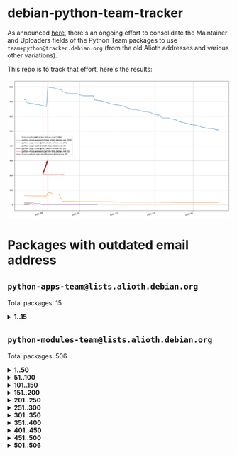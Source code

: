 # debian-python-team-tracker



As announced [here](https://lists.debian.org/debian-python/2021/08/msg00006.html), there's an ongoing effort to consolidate the Maintainer and Uploaders fields of the Python Team packages to use `team+python@tracker.debian.org` (from the old Alioth addresses and various other variations).



This repo is to track that effort, here's the results:



![Python team emails](images/python_team_emails.svg)


# Packages with outdated email address

## `python-apps-team@lists.alioth.debian.org`
Total packages: 15
<details>
<summary><b>1..15</b></summary>


| # | Package | Version |
| --- | --- | --- |
| 1 | [ctop](https://tracker.debian.org/ctop) | 1.0.0-2.1 |
| 2 | [db2twitter](https://tracker.debian.org/db2twitter) | 0.6-1.1 |
| 3 | [dodgy](https://tracker.debian.org/dodgy) | 0.1.9-3 |
| 4 | [etm](https://tracker.debian.org/etm) | 3.2.30-1.1 |
| 5 | [firmware-microbit-micropython](https://tracker.debian.org/firmware-microbit-micropython) | 1.0.1-2 |
| 6 | [freealchemist](https://tracker.debian.org/freealchemist) | 0.5-1.1 |
| 7 | [kanboard-cli](https://tracker.debian.org/kanboard-cli) | 0.0.2-1.1 |
| 8 | [lightyears](https://tracker.debian.org/lightyears) | 1.4-2 |
| 9 | [pipenv](https://tracker.debian.org/pipenv) | 11.9.0-1.1 |
| 10 | [prospector](https://tracker.debian.org/prospector) | 1.1.7-2 |
| 11 | [pybik](https://tracker.debian.org/pybik) | 3.0-3.1 |
| 12 | [retweet](https://tracker.debian.org/retweet) | 0.10-1.1 |
| 13 | [sen](https://tracker.debian.org/sen) | 0.6.1-0.1 |
| 14 | [sinntp](https://tracker.debian.org/sinntp) | 1.6-1.2 |
| 15 | [smem](https://tracker.debian.org/smem) | 1.5-1.1 |
</details>

## `python-modules-team@lists.alioth.debian.org`
Total packages: 506
<details>
<summary><b>1..50</b></summary>


| # | Package | Version |
| --- | --- | --- |
| 1 | [anorack](https://tracker.debian.org/anorack) | 0.2.7-1 |
| 2 | [anosql](https://tracker.debian.org/anosql) | 1.0.1-1 |
| 3 | [asn1crypto](https://tracker.debian.org/asn1crypto) | 1.4.0-1 |
| 4 | [astral](https://tracker.debian.org/astral) | 1.6.1-2 |
| 5 | [authres](https://tracker.debian.org/authres) | 1.2.0-2 |
| 6 | [automat](https://tracker.debian.org/automat) | 20.2.0-1 |
| 7 | [azure-cosmos-table-python](https://tracker.debian.org/azure-cosmos-table-python) | 1.0.5+git20191025-5 |
| 8 | [bdist-nsi](https://tracker.debian.org/bdist-nsi) | 0.1.5-2 |
| 9 | [bernhard](https://tracker.debian.org/bernhard) | 0.2.6-2 |
| 10 | [betamax](https://tracker.debian.org/betamax) | 0.8.1-2 |
| 11 | [bibtexparser](https://tracker.debian.org/bibtexparser) | 1.1.0+ds-3 |
| 12 | [binaryornot](https://tracker.debian.org/binaryornot) | 0.4.4+dfsg-4 |
| 13 | [bitstruct](https://tracker.debian.org/bitstruct) | 8.9.0-1 |
| 14 | [case](https://tracker.debian.org/case) | 1.5.3+dfsg-3 |
| 15 | [cerealizer](https://tracker.debian.org/cerealizer) | 0.8.1-3 |
| 16 | [chardet](https://tracker.debian.org/chardet) | 4.0.0-1 |
| 17 | [chargebee-python](https://tracker.debian.org/chargebee-python) | 1.6.6-1 |
| 18 | [codicefiscale](https://tracker.debian.org/codicefiscale) | 0.9+ds0-2 |
| 19 | [colorclass](https://tracker.debian.org/colorclass) | 2.2.0-2.2 |
| 20 | [colorspacious](https://tracker.debian.org/colorspacious) | 1.1.2-2 |
| 21 | [commonmark](https://tracker.debian.org/commonmark) | 0.9.1-3 |
| 22 | [constantly](https://tracker.debian.org/constantly) | 15.1.0-2 |
| 23 | [contextlib2](https://tracker.debian.org/contextlib2) | 0.6.0.post1-1 |
| 24 | [cookiecutter](https://tracker.debian.org/cookiecutter) | 1.7.3-1 |
| 25 | [coreapi](https://tracker.debian.org/coreapi) | 2.3.3-4 |
| 26 | [coreschema](https://tracker.debian.org/coreschema) | 0.0.4-3 |
| 27 | [cov-core](https://tracker.debian.org/cov-core) | 1.15.0-3 |
| 28 | [cppy](https://tracker.debian.org/cppy) | 1.1.0-2 |
| 29 | [cram](https://tracker.debian.org/cram) | 0.7-4 |
| 30 | [cssutils](https://tracker.debian.org/cssutils) | 1.0.2-3 |
| 31 | [d2to1](https://tracker.debian.org/d2to1) | 0.2.12-2 |
| 32 | [deap](https://tracker.debian.org/deap) | 1.3.1-2 |
| 33 | [debiancontributors](https://tracker.debian.org/debiancontributors) | 0.7.8-2 |
| 34 | [devpi-common](https://tracker.debian.org/devpi-common) | 3.2.2-1.1 |
| 35 | [django-ajax-selects](https://tracker.debian.org/django-ajax-selects) | 1.7.0-3 |
| 36 | [django-bitfield](https://tracker.debian.org/django-bitfield) | 1.9.6-2 |
| 37 | [django-dirtyfields](https://tracker.debian.org/django-dirtyfields) | 1.3.1-2 |
| 38 | [django-environ](https://tracker.debian.org/django-environ) | 0.4.4-2 |
| 39 | [django-filter](https://tracker.debian.org/django-filter) | 2.4.0-1 |
| 40 | [django-hvad](https://tracker.debian.org/django-hvad) | 1.8.0-1.1 |
| 41 | [django-js-reverse](https://tracker.debian.org/django-js-reverse) | 0.7.3-1.1 |
| 42 | [django-macaddress](https://tracker.debian.org/django-macaddress) | 1.5.0-2 |
| 43 | [django-memoize](https://tracker.debian.org/django-memoize) | 2.2.0+dfsg-1 |
| 44 | [django-nose](https://tracker.debian.org/django-nose) | 1.4.6-2.1 |
| 45 | [django-notification](https://tracker.debian.org/django-notification) | 1.2.0-3 |
| 46 | [django-pagination](https://tracker.debian.org/django-pagination) | 1.0.7-4 |
| 47 | [django-paintstore](https://tracker.debian.org/django-paintstore) | 0.2-4 |
| 48 | [django-picklefield](https://tracker.debian.org/django-picklefield) | 3.0.1-1 |
| 49 | [django-pipeline](https://tracker.debian.org/django-pipeline) | 1.6.14-3 |
| 50 | [django-q](https://tracker.debian.org/django-q) | 1.2.1-1 |
</details>
<details>
<summary><b>51..100</b></summary>

| # | Package | Version |
| --- | --- | --- |
| 51 | [django-recurrence](https://tracker.debian.org/django-recurrence) | 1.10.3-1 |
| 52 | [django-simple-redis-admin](https://tracker.debian.org/django-simple-redis-admin) | 1.4.0-2 |
| 53 | [django-stronghold](https://tracker.debian.org/django-stronghold) | 0.3.0+debian-2 |
| 54 | [django-webpack-loader](https://tracker.debian.org/django-webpack-loader) | 0.6.0-2 |
| 55 | [django-wkhtmltopdf](https://tracker.debian.org/django-wkhtmltopdf) | 3.3.0-1 |
| 56 | [django-xmlrpc](https://tracker.debian.org/django-xmlrpc) | 0.1.8-2 |
| 57 | [djangorestframework-api-key](https://tracker.debian.org/djangorestframework-api-key) | 2.0.0-2 |
| 58 | [dkimpy](https://tracker.debian.org/dkimpy) | 1.0.5-1 |
| 59 | [dnsdiag](https://tracker.debian.org/dnsdiag) | 2.0.2-1 |
| 60 | [dockerpty](https://tracker.debian.org/dockerpty) | 0.4.1-2 |
| 61 | [dominate](https://tracker.debian.org/dominate) | 2.3.1-2 |
| 62 | [drf-generators](https://tracker.debian.org/drf-generators) | 0.5.0-1 |
| 63 | [elasticsearch-curator](https://tracker.debian.org/elasticsearch-curator) | 5.8.1-1 |
| 64 | [enum34](https://tracker.debian.org/enum34) | 1.1.6-4 |
| 65 | [enzyme](https://tracker.debian.org/enzyme) | 0.4.1-2 |
| 66 | [exam](https://tracker.debian.org/exam) | 0.10.5-3 |
| 67 | [factory-boy](https://tracker.debian.org/factory-boy) | 2.11.1-3 |
| 68 | [faker](https://tracker.debian.org/faker) | 0.9.3-0.1 |
| 69 | [fakesleep](https://tracker.debian.org/fakesleep) | 0.1-2 |
| 70 | [fastchunking](https://tracker.debian.org/fastchunking) | 0.0.3-2 |
| 71 | [feedgenerator](https://tracker.debian.org/feedgenerator) | 1.9-2 |
| 72 | [flake8-polyfill](https://tracker.debian.org/flake8-polyfill) | 1.0.2-2 |
| 73 | [flask-api](https://tracker.debian.org/flask-api) | 1.1+dfsg-1.1 |
| 74 | [flask-babelex](https://tracker.debian.org/flask-babelex) | 0.9.4-1 |
| 75 | [flask-bcrypt](https://tracker.debian.org/flask-bcrypt) | 0.7.1-2 |
| 76 | [flask-compress](https://tracker.debian.org/flask-compress) | 1.4.0-3 |
| 77 | [flask-gravatar](https://tracker.debian.org/flask-gravatar) | 0.4.2-2 |
| 78 | [flask-htmlmin](https://tracker.debian.org/flask-htmlmin) | 1.3.2-2 |
| 79 | [flask-ldapconn](https://tracker.debian.org/flask-ldapconn) | 0.7.2-1.1 |
| 80 | [flask-limiter](https://tracker.debian.org/flask-limiter) | 1.0.1-2 |
| 81 | [flask-mail](https://tracker.debian.org/flask-mail) | 0.9.1+dfsg1-1.1 |
| 82 | [flask-mongoengine](https://tracker.debian.org/flask-mongoengine) | 0.9.3-4 |
| 83 | [flask-multistatic](https://tracker.debian.org/flask-multistatic) | 1.0-2 |
| 84 | [flask-script](https://tracker.debian.org/flask-script) | 2.0.6-2 |
| 85 | [flask-silk](https://tracker.debian.org/flask-silk) | 0.2-18 |
| 86 | [flask-wtf](https://tracker.debian.org/flask-wtf) | 0.14.3-1 |
| 87 | [flufl.bounce](https://tracker.debian.org/flufl.bounce) | 3.0.1-1 |
| 88 | [flufl.enum](https://tracker.debian.org/flufl.enum) | 4.1.1-3 |
| 89 | [flufl.i18n](https://tracker.debian.org/flufl.i18n) | 3.0.1-1 |
| 90 | [flufl.lock](https://tracker.debian.org/flufl.lock) | 5.0.1-1 |
| 91 | [flufl.password](https://tracker.debian.org/flufl.password) | 1.3-3 |
| 92 | [flufl.testing](https://tracker.debian.org/flufl.testing) | 0.7-2 |
| 93 | [gerritlib](https://tracker.debian.org/gerritlib) | 0.8.0-2 |
| 94 | [gmplot](https://tracker.debian.org/gmplot) | 1.2.0-2 |
| 95 | [gtextfsm](https://tracker.debian.org/gtextfsm) | 1.1.0-2 |
| 96 | [gtts](https://tracker.debian.org/gtts) | 2.0.3-1 |
| 97 | [gtts-token](https://tracker.debian.org/gtts-token) | 1.1.3-1 |
| 98 | [guzzle-sphinx-theme](https://tracker.debian.org/guzzle-sphinx-theme) | 0.7.11-5 |
| 99 | [hachoir](https://tracker.debian.org/hachoir) | 3.1.0+dfsg-3 |
| 100 | [haproxy-log-analysis](https://tracker.debian.org/haproxy-log-analysis) | 2.0~b0-2 |
</details>
<details>
<summary><b>101..150</b></summary>

| # | Package | Version |
| --- | --- | --- |
| 101 | [heapdict](https://tracker.debian.org/heapdict) | 1.0.1-1 |
| 102 | [hiro](https://tracker.debian.org/hiro) | 0.5-2 |
| 103 | [hypothesis-auto](https://tracker.debian.org/hypothesis-auto) | 1.1.4-2 |
| 104 | [importmagic](https://tracker.debian.org/importmagic) | 0.1.7-2 |
| 105 | [inflection](https://tracker.debian.org/inflection) | 0.3.1-2 |
| 106 | [json-tricks](https://tracker.debian.org/json-tricks) | 3.11.0-2 |
| 107 | [jsonhyperschema-codec](https://tracker.debian.org/jsonhyperschema-codec) | 1.0.3-2 |
| 108 | [junos-eznc](https://tracker.debian.org/junos-eznc) | 2.1.7-3 |
| 109 | [jupyter-sphinx-theme](https://tracker.debian.org/jupyter-sphinx-theme) | 0.0.6+ds1-10 |
| 110 | [kitchen](https://tracker.debian.org/kitchen) | 1.2.6-2 |
| 111 | [kivy](https://tracker.debian.org/kivy) | 1.11.0-2 |
| 112 | [lazr.delegates](https://tracker.debian.org/lazr.delegates) | 2.0.3-2 |
| 113 | [lazr.smtptest](https://tracker.debian.org/lazr.smtptest) | 2.0.3-2 |
| 114 | [lexicon](https://tracker.debian.org/lexicon) | 3.3.17-1 |
| 115 | [libthumbor](https://tracker.debian.org/libthumbor) | 1.3.3-2 |
| 116 | [logilab-constraint](https://tracker.debian.org/logilab-constraint) | 0.6.0-2 |
| 117 | [mako](https://tracker.debian.org/mako) | 1.1.3+ds1-2 |
| 118 | [manuel](https://tracker.debian.org/manuel) | 1.10.1-2 |
| 119 | [mercurial-extension-utils](https://tracker.debian.org/mercurial-extension-utils) | 1.5.1-3 |
| 120 | [mercurial-keyring](https://tracker.debian.org/mercurial-keyring) | 1.3.1-3 |
| 121 | [milksnake](https://tracker.debian.org/milksnake) | 0.1.5-1 |
| 122 | [mimerender](https://tracker.debian.org/mimerender) | 0.6.0-2 |
| 123 | [mmllib](https://tracker.debian.org/mmllib) | 0.3.0.post1-2 |
| 124 | [mockldap](https://tracker.debian.org/mockldap) | 0.3.0-4 |
| 125 | [modernize](https://tracker.debian.org/modernize) | 0.7-2 |
| 126 | [moksha.common](https://tracker.debian.org/moksha.common) | 1.2.5-4 |
| 127 | [mrtparse](https://tracker.debian.org/mrtparse) | 1.6-2 |
| 128 | [musicbrainzngs](https://tracker.debian.org/musicbrainzngs) | 0.7.1-2 |
| 129 | [mutagen](https://tracker.debian.org/mutagen) | 1.45.1-2 |
| 130 | [mwic](https://tracker.debian.org/mwic) | 0.7.8-1 |
| 131 | [mysql-connector-python](https://tracker.debian.org/mysql-connector-python) | 8.0.15-2 |
| 132 | [nb2plots](https://tracker.debian.org/nb2plots) | 0.6-2 |
| 133 | [netmiko](https://tracker.debian.org/netmiko) | 2.4.2-1 |
| 134 | [networkx](https://tracker.debian.org/networkx) | 2.5+ds-2 |
| 135 | [nose2](https://tracker.debian.org/nose2) | 0.9.2-1 |
| 136 | [nose2-cov](https://tracker.debian.org/nose2-cov) | 1.0a4-3 |
| 137 | [ntplib](https://tracker.debian.org/ntplib) | 0.3.3-2 |
| 138 | [numpy-stl](https://tracker.debian.org/numpy-stl) | 2.9.0-1 |
| 139 | [numpydoc](https://tracker.debian.org/numpydoc) | 1.1.0-3 |
| 140 | [obsub](https://tracker.debian.org/obsub) | 0.2-4 |
| 141 | [okasha](https://tracker.debian.org/okasha) | 0.2.4-4 |
| 142 | [overpass](https://tracker.debian.org/overpass) | 0.7-1 |
| 143 | [pastescript](https://tracker.debian.org/pastescript) | 2.0.2-4 |
| 144 | [pep8](https://tracker.debian.org/pep8) | 1.7.1-9 |
| 145 | [pep8-naming](https://tracker.debian.org/pep8-naming) | 0.10.0-1 |
| 146 | [pg8000](https://tracker.debian.org/pg8000) | 1.10.6-2 |
| 147 | [pidcat](https://tracker.debian.org/pidcat) | 2.1.0-4 |
| 148 | [pilkit](https://tracker.debian.org/pilkit) | 2.0-3 |
| 149 | [plastex](https://tracker.debian.org/plastex) | 2.1-2 |
| 150 | [portio](https://tracker.debian.org/portio) | 0.5-4 |
</details>
<details>
<summary><b>151..200</b></summary>

| # | Package | Version |
| --- | --- | --- |
| 151 | [power](https://tracker.debian.org/power) | 1.4+dfsg-4 |
| 152 | [pprintpp](https://tracker.debian.org/pprintpp) | 0.4.0-2 |
| 153 | [preggy](https://tracker.debian.org/preggy) | 1.4.4-1 |
| 154 | [ptable](https://tracker.debian.org/ptable) | 0.9.2-2 |
| 155 | [py-radix](https://tracker.debian.org/py-radix) | 0.10.0-3 |
| 156 | [py3dns](https://tracker.debian.org/py3dns) | 3.2.1-1 |
| 157 | [pyasn1](https://tracker.debian.org/pyasn1) | 0.4.8-1 |
| 158 | [pybindgen](https://tracker.debian.org/pybindgen) | 0.20.0+dfsg1-2 |
| 159 | [pycallgraph](https://tracker.debian.org/pycallgraph) | 1.1.3-1.2 |
| 160 | [pyclamd](https://tracker.debian.org/pyclamd) | 0.4.0-2 |
| 161 | [pycodestyle](https://tracker.debian.org/pycodestyle) | 2.6.0-1 |
| 162 | [pycxx](https://tracker.debian.org/pycxx) | 7.1.4-0.2 |
| 163 | [pydbus](https://tracker.debian.org/pydbus) | 0.6.0-4 |
| 164 | [pydenticon](https://tracker.debian.org/pydenticon) | 0.3.1-2 |
| 165 | [pydispatcher](https://tracker.debian.org/pydispatcher) | 2.0.5-2 |
| 166 | [pydle](https://tracker.debian.org/pydle) | 0.9.4-2 |
| 167 | [pyeapi](https://tracker.debian.org/pyeapi) | 0.8.1-2 |
| 168 | [pyee](https://tracker.debian.org/pyee) | 7.0.2-1 |
| 169 | [pyenchant](https://tracker.debian.org/pyenchant) | 3.2.0-1 |
| 170 | [pyfg](https://tracker.debian.org/pyfg) | 0.50-2 |
| 171 | [pyfiglet](https://tracker.debian.org/pyfiglet) | 0.8.0+dfsg-1 |
| 172 | [pyfribidi](https://tracker.debian.org/pyfribidi) | 0.12.0+repack-7 |
| 173 | [pygeoif](https://tracker.debian.org/pygeoif) | 0.7-2 |
| 174 | [pygtail](https://tracker.debian.org/pygtail) | 0.6.1-2 |
| 175 | [pygtkspellcheck](https://tracker.debian.org/pygtkspellcheck) | 4.0.5-2 |
| 176 | [pyinotify](https://tracker.debian.org/pyinotify) | 0.9.6-1.3 |
| 177 | [pyiosxr](https://tracker.debian.org/pyiosxr) | 0.52-1.1 |
| 178 | [pyjavaproperties](https://tracker.debian.org/pyjavaproperties) | 0.7-2 |
| 179 | [pyjokes](https://tracker.debian.org/pyjokes) | 0.5.0-3 |
| 180 | [pykcs11](https://tracker.debian.org/pykcs11) | 1.5.10-1 |
| 181 | [pylama](https://tracker.debian.org/pylama) | 7.4.3-3 |
| 182 | [pylibmc](https://tracker.debian.org/pylibmc) | 1.5.2-3 |
| 183 | [pylint-celery](https://tracker.debian.org/pylint-celery) | 0.3-5 |
| 184 | [pylint-common](https://tracker.debian.org/pylint-common) | 0.2.5-4 |
| 185 | [pylint-django](https://tracker.debian.org/pylint-django) | 2.0.13-1 |
| 186 | [pylint-flask](https://tracker.debian.org/pylint-flask) | 0.5-4 |
| 187 | [pylint-plugin-utils](https://tracker.debian.org/pylint-plugin-utils) | 0.6-1 |
| 188 | [pymacs](https://tracker.debian.org/pymacs) | 0.25-3 |
| 189 | [pymodbus](https://tracker.debian.org/pymodbus) | 2.1.0+dfsg-2 |
| 190 | [pynag](https://tracker.debian.org/pynag) | 1.1.2+dfsg-2 |
| 191 | [pynliner](https://tracker.debian.org/pynliner) | 0.8.0-2 |
| 192 | [pyopengl](https://tracker.debian.org/pyopengl) | 3.1.5+dfsg-1 |
| 193 | [pyparsing](https://tracker.debian.org/pyparsing) | 2.4.7-1 |
| 194 | [pyprind](https://tracker.debian.org/pyprind) | 2.11.2-2 |
| 195 | [pyquery](https://tracker.debian.org/pyquery) | 1.2.9-4 |
| 196 | [pyrad](https://tracker.debian.org/pyrad) | 2.1-2 |
| 197 | [pyrsistent](https://tracker.debian.org/pyrsistent) | 0.15.5-1 |
| 198 | [pysimplesoap](https://tracker.debian.org/pysimplesoap) | 1.16.2-3 |
| 199 | [pysmi](https://tracker.debian.org/pysmi) | 0.3.2-2 |
| 200 | [pysodium](https://tracker.debian.org/pysodium) | 0.7.0-2 |
</details>
<details>
<summary><b>201..250</b></summary>

| # | Package | Version |
| --- | --- | --- |
| 201 | [pyspf](https://tracker.debian.org/pyspf) | 2.0.14-2 |
| 202 | [pysrt](https://tracker.debian.org/pysrt) | 1.0.1-2 |
| 203 | [pyssim](https://tracker.debian.org/pyssim) | 0.2-2 |
| 204 | [pytaglib](https://tracker.debian.org/pytaglib) | 0.3.6+dfsg-2 |
| 205 | [pytds](https://tracker.debian.org/pytds) | 1.10.0-1 |
| 206 | [pytest-bdd](https://tracker.debian.org/pytest-bdd) | 3.2.1-1 |
| 207 | [pytest-cookies](https://tracker.debian.org/pytest-cookies) | 0.4.0-1 |
| 208 | [pytest-django](https://tracker.debian.org/pytest-django) | 3.5.1-1 |
| 209 | [pytest-expect](https://tracker.debian.org/pytest-expect) | 1.1.0-2 |
| 210 | [pytest-httpbin](https://tracker.debian.org/pytest-httpbin) | 1.0.0-2 |
| 211 | [pytest-instafail](https://tracker.debian.org/pytest-instafail) | 0.4.2-1 |
| 212 | [pytest-runner](https://tracker.debian.org/pytest-runner) | 2.11.1-1.2 |
| 213 | [pytest-sugar](https://tracker.debian.org/pytest-sugar) | 0.9.4-1 |
| 214 | [pytest-tornado](https://tracker.debian.org/pytest-tornado) | 0.8.1-1 |
| 215 | [pytest-vcr](https://tracker.debian.org/pytest-vcr) | 1.0.2-2 |
| 216 | [python-activipy](https://tracker.debian.org/python-activipy) | 0.1-7 |
| 217 | [python-adal](https://tracker.debian.org/python-adal) | 1.2.2-1 |
| 218 | [python-aiohttp-session](https://tracker.debian.org/python-aiohttp-session) | 2.9.0-2 |
| 219 | [python-aioinflux](https://tracker.debian.org/python-aioinflux) | 0.9.0-2 |
| 220 | [python-aiomeasures](https://tracker.debian.org/python-aiomeasures) | 0.5.14-3 |
| 221 | [python-amqplib](https://tracker.debian.org/python-amqplib) | 1.0.2-2 |
| 222 | [python-apptools](https://tracker.debian.org/python-apptools) | 4.5.0-1.1 |
| 223 | [python-aptly](https://tracker.debian.org/python-aptly) | 0.12.10-2 |
| 224 | [python-args](https://tracker.debian.org/python-args) | 0.1.0-3 |
| 225 | [python-arpy](https://tracker.debian.org/python-arpy) | 1.1.1-4 |
| 226 | [python-astor](https://tracker.debian.org/python-astor) | 0.8.1-1 |
| 227 | [python-base58](https://tracker.debian.org/python-base58) | 1.0.3-1.1 |
| 228 | [python-bcdoc](https://tracker.debian.org/python-bcdoc) | 0.16.0-2 |
| 229 | [python-bitbucket-api](https://tracker.debian.org/python-bitbucket-api) | 0.5.0-3 |
| 230 | [python-box](https://tracker.debian.org/python-box) | 3.4.6-2 |
| 231 | [python-btrees](https://tracker.debian.org/python-btrees) | 4.3.1-2 |
| 232 | [python-cerberus](https://tracker.debian.org/python-cerberus) | 1.3.2-1 |
| 233 | [python-click-log](https://tracker.debian.org/python-click-log) | 0.2.1-2 |
| 234 | [python-clint](https://tracker.debian.org/python-clint) | 0.5.1-3 |
| 235 | [python-cluster](https://tracker.debian.org/python-cluster) | 1.3.3-3 |
| 236 | [python-cmarkgfm](https://tracker.debian.org/python-cmarkgfm) | 0.4.2-1 |
| 237 | [python-coloredlogs](https://tracker.debian.org/python-coloredlogs) | 7.3-2 |
| 238 | [python-colour](https://tracker.debian.org/python-colour) | 0.1.5-2 |
| 239 | [python-consul](https://tracker.debian.org/python-consul) | 0.7.1-1.1 |
| 240 | [python-cookies](https://tracker.debian.org/python-cookies) | 2.2.1-3 |
| 241 | [python-cpuinfo](https://tracker.debian.org/python-cpuinfo) | 5.0.0-2 |
| 242 | [python-crcmod](https://tracker.debian.org/python-crcmod) | 1.7+dfsg-2 |
| 243 | [python-cs](https://tracker.debian.org/python-cs) | 2.7.1-1 |
| 244 | [python-dbfread](https://tracker.debian.org/python-dbfread) | 2.0.7-3 |
| 245 | [python-decorator](https://tracker.debian.org/python-decorator) | 4.4.2-2 |
| 246 | [python-demjson](https://tracker.debian.org/python-demjson) | 2.2.4-5 |
| 247 | [python-diaspy](https://tracker.debian.org/python-diaspy) | 0.6.0-2 |
| 248 | [python-dictobj](https://tracker.debian.org/python-dictobj) | 0.4-4 |
| 249 | [python-distutils-extra](https://tracker.debian.org/python-distutils-extra) | 2.45 |
| 250 | [python-django-casclient](https://tracker.debian.org/python-django-casclient) | 1.5.3-1 |
</details>
<details>
<summary><b>251..300</b></summary>

| # | Package | Version |
| --- | --- | --- |
| 251 | [python-django-etcd-settings](https://tracker.debian.org/python-django-etcd-settings) | 0.1.13+dfsg-3 |
| 252 | [python-django-gravatar2](https://tracker.debian.org/python-django-gravatar2) | 1.4.4-2 |
| 253 | [python-django-jsonfield](https://tracker.debian.org/python-django-jsonfield) | 1.4.0-2 |
| 254 | [python-django-push-notifications](https://tracker.debian.org/python-django-push-notifications) | 1.4.1-1 |
| 255 | [python-django-simple-history](https://tracker.debian.org/python-django-simple-history) | 2.7.0-1.1 |
| 256 | [python-doubleratchet](https://tracker.debian.org/python-doubleratchet) | 0.6.0-2 |
| 257 | [python-dpkt](https://tracker.debian.org/python-dpkt) | 1.9.2-2 |
| 258 | [python-easywebdav](https://tracker.debian.org/python-easywebdav) | 1.2.0-8 |
| 259 | [python-envisage](https://tracker.debian.org/python-envisage) | 4.9.0-2.1 |
| 260 | [python-envparse](https://tracker.debian.org/python-envparse) | 0.2.0-2 |
| 261 | [python-envs](https://tracker.debian.org/python-envs) | 1.2.6-1.1 |
| 262 | [python-epc](https://tracker.debian.org/python-epc) | 0.0.5-3 |
| 263 | [python-etcd](https://tracker.debian.org/python-etcd) | 0.4.5-2 |
| 264 | [python-ethtool](https://tracker.debian.org/python-ethtool) | 0.14-3 |
| 265 | [python-ewmh](https://tracker.debian.org/python-ewmh) | 0.1.6-2 |
| 266 | [python-exotel](https://tracker.debian.org/python-exotel) | 0.1.5-2 |
| 267 | [python-feather-format](https://tracker.debian.org/python-feather-format) | 0.3.1+dfsg1-4 |
| 268 | [python-flaky](https://tracker.debian.org/python-flaky) | 3.7.0-1 |
| 269 | [python-flask-seeder](https://tracker.debian.org/python-flask-seeder) | 0.1~a2-2 |
| 270 | [python-genty](https://tracker.debian.org/python-genty) | 1.3.2-1 |
| 271 | [python-geoip2](https://tracker.debian.org/python-geoip2) | 2.9.0+dfsg1-2 |
| 272 | [python-gflags](https://tracker.debian.org/python-gflags) | 1.5.1-7 |
| 273 | [python-glob2](https://tracker.debian.org/python-glob2) | 0.5-3 |
| 274 | [python-hashids](https://tracker.debian.org/python-hashids) | 1.3.1-1 |
| 275 | [python-hidapi](https://tracker.debian.org/python-hidapi) | 0.9.0.post3-2 |
| 276 | [python-hiredis](https://tracker.debian.org/python-hiredis) | 1.0.1-1 |
| 277 | [python-hpilo](https://tracker.debian.org/python-hpilo) | 4.3-3 |
| 278 | [python-html2text](https://tracker.debian.org/python-html2text) | 2020.1.16-1 |
| 279 | [python-http-parser](https://tracker.debian.org/python-http-parser) | 0.9.0-1 |
| 280 | [python-httptools](https://tracker.debian.org/python-httptools) | 0.1.1-1 |
| 281 | [python-icalendar](https://tracker.debian.org/python-icalendar) | 4.0.3-4 |
| 282 | [python-iniparse](https://tracker.debian.org/python-iniparse) | 0.4-3 |
| 283 | [python-ipaddress](https://tracker.debian.org/python-ipaddress) | 1.0.23-1 |
| 284 | [python-ipfix](https://tracker.debian.org/python-ipfix) | 0.9.7-2 |
| 285 | [python-irodsclient](https://tracker.debian.org/python-irodsclient) | 0.8.1-2 |
| 286 | [python-isc-dhcp-leases](https://tracker.debian.org/python-isc-dhcp-leases) | 0.9.1-2 |
| 287 | [python-iso3166](https://tracker.debian.org/python-iso3166) | 0.8.git20170319-2 |
| 288 | [python-isoweek](https://tracker.debian.org/python-isoweek) | 1.3.3-3 |
| 289 | [python-jmespath](https://tracker.debian.org/python-jmespath) | 0.10.0-1 |
| 290 | [python-jsonrpc](https://tracker.debian.org/python-jsonrpc) | 1.13.0-1 |
| 291 | [python-junit-xml](https://tracker.debian.org/python-junit-xml) | 1.9-1 |
| 292 | [python-kanboard](https://tracker.debian.org/python-kanboard) | 1.0.1-1.1 |
| 293 | [python-langdetect](https://tracker.debian.org/python-langdetect) | 1.0.7-4 |
| 294 | [python-ldap](https://tracker.debian.org/python-ldap) | 3.2.0-4 |
| 295 | [python-ldapdomaindump](https://tracker.debian.org/python-ldapdomaindump) | 0.9.3-1 |
| 296 | [python-libguess](https://tracker.debian.org/python-libguess) | 1.1-4 |
| 297 | [python-logfury](https://tracker.debian.org/python-logfury) | 0.1.2-4 |
| 298 | [python-lupa](https://tracker.debian.org/python-lupa) | 1.9+dfsg-1 |
| 299 | [python-mailer](https://tracker.debian.org/python-mailer) | 0.8.1-4 |
| 300 | [python-mastodon](https://tracker.debian.org/python-mastodon) | 1.5.1-1 |
</details>
<details>
<summary><b>301..350</b></summary>

| # | Package | Version |
| --- | --- | --- |
| 301 | [python-mccabe](https://tracker.debian.org/python-mccabe) | 0.6.1-3 |
| 302 | [python-measurement](https://tracker.debian.org/python-measurement) | 2.0.1-2 |
| 303 | [python-meld3](https://tracker.debian.org/python-meld3) | 1.0.2-3 |
| 304 | [python-mnemonic](https://tracker.debian.org/python-mnemonic) | 0.19-1 |
| 305 | [python-model-mommy](https://tracker.debian.org/python-model-mommy) | 1.6.0-2 |
| 306 | [python-morris](https://tracker.debian.org/python-morris) | 1.2-2 |
| 307 | [python-mpegdash](https://tracker.debian.org/python-mpegdash) | 0.2.0-1 |
| 308 | [python-multidict](https://tracker.debian.org/python-multidict) | 5.1.0-1 |
| 309 | [python-munch](https://tracker.debian.org/python-munch) | 2.3.2-2 |
| 310 | [python-murmurhash](https://tracker.debian.org/python-murmurhash) | 1.0.2-1 |
| 311 | [python-nine](https://tracker.debian.org/python-nine) | 1.1.0-1 |
| 312 | [python-noise](https://tracker.debian.org/python-noise) | 1.2.3-3 |
| 313 | [python-notify2](https://tracker.debian.org/python-notify2) | 0.3-4 |
| 314 | [python-ntlm-auth](https://tracker.debian.org/python-ntlm-auth) | 1.4.0-1 |
| 315 | [python-oauth](https://tracker.debian.org/python-oauth) | 1.0.1-6 |
| 316 | [python-offtrac](https://tracker.debian.org/python-offtrac) | 0.1.0-2.1 |
| 317 | [python-opcua](https://tracker.debian.org/python-opcua) | 0.98.11-1 |
| 318 | [python-openid-cla](https://tracker.debian.org/python-openid-cla) | 1.2-2 |
| 319 | [python-openid-teams](https://tracker.debian.org/python-openid-teams) | 1.2-2 |
| 320 | [python-openidc-client](https://tracker.debian.org/python-openidc-client) | 0.6.0-1.1 |
| 321 | [python-opentimestamps](https://tracker.debian.org/python-opentimestamps) | 0.4.1-1 |
| 322 | [python-padme](https://tracker.debian.org/python-padme) | 1.1.1-3 |
| 323 | [python-pampy](https://tracker.debian.org/python-pampy) | 1.8.4-2 |
| 324 | [python-path-and-address](https://tracker.debian.org/python-path-and-address) | 2.0.1-2 |
| 325 | [python-pathtools](https://tracker.debian.org/python-pathtools) | 0.1.2-4 |
| 326 | [python-paypal](https://tracker.debian.org/python-paypal) | 1.2.5-3 |
| 327 | [python-peakutils](https://tracker.debian.org/python-peakutils) | 1.3.3+ds-2 |
| 328 | [python-pem](https://tracker.debian.org/python-pem) | 19.1.0-1 |
| 329 | [python-persistent](https://tracker.debian.org/python-persistent) | 4.6.4-0.2 |
| 330 | [python-pex](https://tracker.debian.org/python-pex) | 1.1.14-3.1 |
| 331 | [python-pgpdump](https://tracker.debian.org/python-pgpdump) | 1.5-2 |
| 332 | [python-pgspecial](https://tracker.debian.org/python-pgspecial) | 1.11.10+dfsg1-1 |
| 333 | [python-phonenumbers](https://tracker.debian.org/python-phonenumbers) | 8.12.1-1 |
| 334 | [python-picklable-itertools](https://tracker.debian.org/python-picklable-itertools) | 0.1.1-3 |
| 335 | [python-plaster](https://tracker.debian.org/python-plaster) | 1.0-2 |
| 336 | [python-plaster-pastedeploy](https://tracker.debian.org/python-plaster-pastedeploy) | 0.5-3 |
| 337 | [python-prctl](https://tracker.debian.org/python-prctl) | 1.7-2 |
| 338 | [python-preshed](https://tracker.debian.org/python-preshed) | 3.0.2-1 |
| 339 | [python-pretend](https://tracker.debian.org/python-pretend) | 1.0.9-1 |
| 340 | [python-prettylog](https://tracker.debian.org/python-prettylog) | 0.1.0-2 |
| 341 | [python-priority](https://tracker.debian.org/python-priority) | 1.3.0-3 |
| 342 | [python-progressbar](https://tracker.debian.org/python-progressbar) | 2.5-2 |
| 343 | [python-pskc](https://tracker.debian.org/python-pskc) | 1.1-3 |
| 344 | [python-py-zipkin](https://tracker.debian.org/python-py-zipkin) | 0.15.0-1.1 |
| 345 | [python-pyasn1-modules](https://tracker.debian.org/python-pyasn1-modules) | 0.2.1-1 |
| 346 | [python-pyface](https://tracker.debian.org/python-pyface) | 6.1.2-2 |
| 347 | [python-pyftpdlib](https://tracker.debian.org/python-pyftpdlib) | 1.5.4-2 |
| 348 | [python-pygerrit2](https://tracker.debian.org/python-pygerrit2) | 2.0.4-2 |
| 349 | [python-pypump](https://tracker.debian.org/python-pypump) | 0.7-3 |
| 350 | [python-pysnmp4-apps](https://tracker.debian.org/python-pysnmp4-apps) | 0.3.2-2.2 |
</details>
<details>
<summary><b>351..400</b></summary>

| # | Package | Version |
| --- | --- | --- |
| 351 | [python-pysnmp4-mibs](https://tracker.debian.org/python-pysnmp4-mibs) | 0.1.3-3 |
| 352 | [python-pytest-benchmark](https://tracker.debian.org/python-pytest-benchmark) | 3.2.2-2 |
| 353 | [python-pyvmomi](https://tracker.debian.org/python-pyvmomi) | 6.7.1-3 |
| 354 | [python-rarfile](https://tracker.debian.org/python-rarfile) | 3.1-1 |
| 355 | [python-ratelimiter](https://tracker.debian.org/python-ratelimiter) | 1.2.0.post0-1 |
| 356 | [python-redisearch-py](https://tracker.debian.org/python-redisearch-py) | 1.0.0-1 |
| 357 | [python-releases](https://tracker.debian.org/python-releases) | 1.6.3-1 |
| 358 | [python-repoze.lru](https://tracker.debian.org/python-repoze.lru) | 0.7-2 |
| 359 | [python-repoze.sphinx.autointerface](https://tracker.debian.org/python-repoze.sphinx.autointerface) | 0.8-0.2 |
| 360 | [python-repoze.tm2](https://tracker.debian.org/python-repoze.tm2) | 2.0-2 |
| 361 | [python-requests-ntlm](https://tracker.debian.org/python-requests-ntlm) | 1.1.0-1.1 |
| 362 | [python-requirements-detector](https://tracker.debian.org/python-requirements-detector) | 0.6-2 |
| 363 | [python-restless](https://tracker.debian.org/python-restless) | 2.1.1-2 |
| 364 | [python-rpaths](https://tracker.debian.org/python-rpaths) | 0.13-1.1 |
| 365 | [python-rply](https://tracker.debian.org/python-rply) | 0.7.7-2 |
| 366 | [python-schedutils](https://tracker.debian.org/python-schedutils) | 0.6-2.1 |
| 367 | [python-schema](https://tracker.debian.org/python-schema) | 0.6.7-3 |
| 368 | [python-schroot](https://tracker.debian.org/python-schroot) | 0.4-4 |
| 369 | [python-scp](https://tracker.debian.org/python-scp) | 0.13.0-2 |
| 370 | [python-scrapy-djangoitem](https://tracker.debian.org/python-scrapy-djangoitem) | 1.1.1-4 |
| 371 | [python-scripttest](https://tracker.debian.org/python-scripttest) | 1.3-3 |
| 372 | [python-scruffy](https://tracker.debian.org/python-scruffy) | 0.3.3-2 |
| 373 | [python-sdnotify](https://tracker.debian.org/python-sdnotify) | 0.3.1-2 |
| 374 | [python-serverfiles](https://tracker.debian.org/python-serverfiles) | 0.3.0-1 |
| 375 | [python-service-identity](https://tracker.debian.org/python-service-identity) | 18.1.0-6 |
| 376 | [python-sexpdata](https://tracker.debian.org/python-sexpdata) | 0.0.3-2 |
| 377 | [python-shade](https://tracker.debian.org/python-shade) | 1.30.0-3 |
| 378 | [python-shellescape](https://tracker.debian.org/python-shellescape) | 3.4.1-4 |
| 379 | [python-simpy](https://tracker.debian.org/python-simpy) | 2.3.1+dfsg-2 |
| 380 | [python-simpy3](https://tracker.debian.org/python-simpy3) | 3.0.11-2 |
| 381 | [python-slimmer](https://tracker.debian.org/python-slimmer) | 0.1.30-8 |
| 382 | [python-slugify](https://tracker.debian.org/python-slugify) | 4.0.0-1 |
| 383 | [python-smstrade](https://tracker.debian.org/python-smstrade) | 0.2.4-6 |
| 384 | [python-socketpool](https://tracker.debian.org/python-socketpool) | 0.5.3-5 |
| 385 | [python-sphinx-issues](https://tracker.debian.org/python-sphinx-issues) | 1.2.0-2 |
| 386 | [python-spur](https://tracker.debian.org/python-spur) | 0.3.21-1 |
| 387 | [python-srp](https://tracker.debian.org/python-srp) | 1.0.15-1 |
| 388 | [python-statsd](https://tracker.debian.org/python-statsd) | 3.3.0-2 |
| 389 | [python-stopit](https://tracker.debian.org/python-stopit) | 1.1.2-1 |
| 390 | [python-structlog](https://tracker.debian.org/python-structlog) | 20.1.0-1 |
| 391 | [python-sunlight](https://tracker.debian.org/python-sunlight) | 1.1.5-3 |
| 392 | [python-suntime](https://tracker.debian.org/python-suntime) | 1.2.5-2 |
| 393 | [python-tempita](https://tracker.debian.org/python-tempita) | 0.5.2-6 |
| 394 | [python-test-server](https://tracker.debian.org/python-test-server) | 0.0.27-2 |
| 395 | [python-testing.common.database](https://tracker.debian.org/python-testing.common.database) | 2.0.0-2 |
| 396 | [python-testing.mysqld](https://tracker.debian.org/python-testing.mysqld) | 1.4.0-4 |
| 397 | [python-testing.postgresql](https://tracker.debian.org/python-testing.postgresql) | 1.3.0-2 |
| 398 | [python-thriftpy](https://tracker.debian.org/python-thriftpy) | 0.3.9+ds1-1 |
| 399 | [python-tinycss](https://tracker.debian.org/python-tinycss) | 0.4-3 |
| 400 | [python-tktreectrl](https://tracker.debian.org/python-tktreectrl) | 2.0.2-3 |
</details>
<details>
<summary><b>401..450</b></summary>

| # | Package | Version |
| --- | --- | --- |
| 401 | [python-traits](https://tracker.debian.org/python-traits) | 5.2.0-2 |
| 402 | [python-traitsui](https://tracker.debian.org/python-traitsui) | 6.1.3-3 |
| 403 | [python-translationstring](https://tracker.debian.org/python-translationstring) | 1.4-1 |
| 404 | [python-twitter](https://tracker.debian.org/python-twitter) | 3.3-2 |
| 405 | [python-typeguard](https://tracker.debian.org/python-typeguard) | 2.2.2-1.1 |
| 406 | [python-tzlocal](https://tracker.debian.org/python-tzlocal) | 2.1-1 |
| 407 | [python-udatetime](https://tracker.debian.org/python-udatetime) | 0.0.16-4 |
| 408 | [python-unicodecsv](https://tracker.debian.org/python-unicodecsv) | 0.14.1-2 |
| 409 | [python-unidiff](https://tracker.debian.org/python-unidiff) | 0.5.5-2 |
| 410 | [python-urlobject](https://tracker.debian.org/python-urlobject) | 2.4.3-3 |
| 411 | [python-urwidtrees](https://tracker.debian.org/python-urwidtrees) | 1.0.3.dev0-1 |
| 412 | [python-utils](https://tracker.debian.org/python-utils) | 2.3.0-2 |
| 413 | [python-vagrant](https://tracker.debian.org/python-vagrant) | 0.5.15-3 |
| 414 | [python-venusian](https://tracker.debian.org/python-venusian) | 3.0.0-1 |
| 415 | [python-vobject](https://tracker.debian.org/python-vobject) | 0.9.6.1-0.2 |
| 416 | [python-webob](https://tracker.debian.org/python-webob) | 1:1.8.6-1.1 |
| 417 | [python-wget](https://tracker.debian.org/python-wget) | 3.2-3 |
| 418 | [python-wheezy.template](https://tracker.debian.org/python-wheezy.template) | 0.1.167-2 |
| 419 | [python-whoosh](https://tracker.debian.org/python-whoosh) | 2.7.4+git6-g9134ad92-5 |
| 420 | [python-wither](https://tracker.debian.org/python-wither) | 1.1-2 |
| 421 | [python-wsgilog](https://tracker.debian.org/python-wsgilog) | 0.3.1-3 |
| 422 | [python-x3dh](https://tracker.debian.org/python-x3dh) | 0.5.8-2 |
| 423 | [python-xeddsa](https://tracker.debian.org/python-xeddsa) | 0.4.6-2 |
| 424 | [python-yaswfp](https://tracker.debian.org/python-yaswfp) | 0.9.3-1.1 |
| 425 | [python-zc.customdoctests](https://tracker.debian.org/python-zc.customdoctests) | 1.0.1-2 |
| 426 | [python-zipp](https://tracker.debian.org/python-zipp) | 1.0.0-3 |
| 427 | [python-zxcvbn](https://tracker.debian.org/python-zxcvbn) | 4.4.28-2 |
| 428 | [python3-proselint](https://tracker.debian.org/python3-proselint) | 0.10.2-2 |
| 429 | [pythondialog](https://tracker.debian.org/pythondialog) | 3.5.1-1 |
| 430 | [pytoml](https://tracker.debian.org/pytoml) | 0.1.21-1 |
| 431 | [pyuca](https://tracker.debian.org/pyuca) | 1.2-2 |
| 432 | [pyutilib](https://tracker.debian.org/pyutilib) | 5.8.0-1 |
| 433 | [pywavelets](https://tracker.debian.org/pywavelets) | 1.1.1-1 |
| 434 | [pywinrm](https://tracker.debian.org/pywinrm) | 0.3.0-2 |
| 435 | [quark-sphinx-theme](https://tracker.debian.org/quark-sphinx-theme) | 0.5.1-2 |
| 436 | [readlike](https://tracker.debian.org/readlike) | 0.1.3-1.1 |
| 437 | [recommonmark](https://tracker.debian.org/recommonmark) | 0.6.0+ds-1 |
| 438 | [redis-py-cluster](https://tracker.debian.org/redis-py-cluster) | 2.0.0-1 |
| 439 | [reentry](https://tracker.debian.org/reentry) | 1.3.1-1 |
| 440 | [reparser](https://tracker.debian.org/reparser) | 1.4.3-1 |
| 441 | [requests-aws](https://tracker.debian.org/requests-aws) | 0.1.5-2 |
| 442 | [ripe-atlas-cousteau](https://tracker.debian.org/ripe-atlas-cousteau) | 1.4.2-3 |
| 443 | [ripe-atlas-sagan](https://tracker.debian.org/ripe-atlas-sagan) | 1.2.2-2 |
| 444 | [robot-detection](https://tracker.debian.org/robot-detection) | 0.4.0-2 |
| 445 | [routes](https://tracker.debian.org/routes) | 2.5.1-1 |
| 446 | [sgmllib3k](https://tracker.debian.org/sgmllib3k) | 1.0.0-3 |
| 447 | [simplegeneric](https://tracker.debian.org/simplegeneric) | 0.8.1-3 |
| 448 | [singledispatch](https://tracker.debian.org/singledispatch) | 3.4.0.3-3 |
| 449 | [sireader](https://tracker.debian.org/sireader) | 1.1.1-2 |
| 450 | [sleekxmpp](https://tracker.debian.org/sleekxmpp) | 1.3.3-6 |
</details>
<details>
<summary><b>451..500</b></summary>

| # | Package | Version |
| --- | --- | --- |
| 451 | [slimit](https://tracker.debian.org/slimit) | 0.8.1-4 |
| 452 | [smartypants](https://tracker.debian.org/smartypants) | 2.0.0-2 |
| 453 | [sortedcontainers](https://tracker.debian.org/sortedcontainers) | 2.1.0-2 |
| 454 | [speaklater](https://tracker.debian.org/speaklater) | 1.3-5 |
| 455 | [sphinx](https://tracker.debian.org/sphinx) | 1.8.5-2 |
| 456 | [sphinx](https://tracker.debian.org/sphinx) | 1.8.5-3 |
| 457 | [sphinx](https://tracker.debian.org/sphinx) | 1.8.5-4 |
| 458 | [sphinx](https://tracker.debian.org/sphinx) | 1.8.5-5 |
| 459 | [sphinx](https://tracker.debian.org/sphinx) | 2.4.3-2 |
| 460 | [sphinx](https://tracker.debian.org/sphinx) | 2.4.3-4 |
| 461 | [sphinx-autorun](https://tracker.debian.org/sphinx-autorun) | 1.1.0-3.1 |
| 462 | [sphinx-celery](https://tracker.debian.org/sphinx-celery) | 2.0.0-1 |
| 463 | [sphinx-intl](https://tracker.debian.org/sphinx-intl) | 2.0.1-2 |
| 464 | [sphinxcontrib-devhelp](https://tracker.debian.org/sphinxcontrib-devhelp) | 1.0.2-2 |
| 465 | [sphinxcontrib-doxylink](https://tracker.debian.org/sphinxcontrib-doxylink) | 1.5-1 |
| 466 | [sphinxcontrib-log-cabinet](https://tracker.debian.org/sphinxcontrib-log-cabinet) | 1.0.1-2 |
| 467 | [sphinxcontrib-qthelp](https://tracker.debian.org/sphinxcontrib-qthelp) | 1.0.3-2 |
| 468 | [sphinxcontrib-rubydomain](https://tracker.debian.org/sphinxcontrib-rubydomain) | 0.1~dev-20100804-2 |
| 469 | [sphinxcontrib-websupport](https://tracker.debian.org/sphinxcontrib-websupport) | 1.2.4-1 |
| 470 | [sphinxtesters](https://tracker.debian.org/sphinxtesters) | 0.2.3-1 |
| 471 | [sshpubkeys](https://tracker.debian.org/sshpubkeys) | 3.1.0-2.1 |
| 472 | [sshtunnel](https://tracker.debian.org/sshtunnel) | 0.1.4-2 |
| 473 | [stardicter](https://tracker.debian.org/stardicter) | 1.2-1 |
| 474 | [straight.plugin](https://tracker.debian.org/straight.plugin) | 1.4.1-3 |
| 475 | [stsci.distutils](https://tracker.debian.org/stsci.distutils) | 0.3.7-5 |
| 476 | [tagpy](https://tracker.debian.org/tagpy) | 2013.1-7 |
| 477 | [terminaltables](https://tracker.debian.org/terminaltables) | 3.1.0-3 |
| 478 | [texext](https://tracker.debian.org/texext) | 0.6.6-2 |
| 479 | [tinydb](https://tracker.debian.org/tinydb) | 3.15.2-2 |
| 480 | [translation-finder](https://tracker.debian.org/translation-finder) | 1.0-1 |
| 481 | [transmissionrpc](https://tracker.debian.org/transmissionrpc) | 0.11-4 |
| 482 | [twodict](https://tracker.debian.org/twodict) | 1.2-2 |
| 483 | [txws](https://tracker.debian.org/txws) | 0.9.1-4 |
| 484 | [txzmq](https://tracker.debian.org/txzmq) | 0.8.0-2 |
| 485 | [typogrify](https://tracker.debian.org/typogrify) | 1:2.0.7-2 |
| 486 | [u-msgpack-python](https://tracker.debian.org/u-msgpack-python) | 2.3.0-2 |
| 487 | [utidylib](https://tracker.debian.org/utidylib) | 0.5-3 |
| 488 | [vcr.py](https://tracker.debian.org/vcr.py) | 4.0.2-1 |
| 489 | [vim-autopep8](https://tracker.debian.org/vim-autopep8) | 1.2.0-2 |
| 490 | [vsts-cd-manager](https://tracker.debian.org/vsts-cd-manager) | 1.0.2-3 |
| 491 | [wchartype](https://tracker.debian.org/wchartype) | 0.1-2 |
| 492 | [wcwidth](https://tracker.debian.org/wcwidth) | 0.1.9+dfsg1-2 |
| 493 | [webpy](https://tracker.debian.org/webpy) | 1:0.61-1 |
| 494 | [whichcraft](https://tracker.debian.org/whichcraft) | 0.4.1-2 |
| 495 | [wikitrans](https://tracker.debian.org/wikitrans) | 1.3-1 |
| 496 | [willow](https://tracker.debian.org/willow) | 1.4-1 |
| 497 | [wlc](https://tracker.debian.org/wlc) | 1.2-1 |
| 498 | [wokkel](https://tracker.debian.org/wokkel) | 18.0.0-3.1 |
| 499 | [wsgiproxy2](https://tracker.debian.org/wsgiproxy2) | 0.4.5-1.1 |
| 500 | [wtf-peewee](https://tracker.debian.org/wtf-peewee) | 3.0.0+dfsg-2 |
</details>
<details>
<summary><b>501..506</b></summary>

| # | Package | Version |
| --- | --- | --- |
| 501 | [wtforms](https://tracker.debian.org/wtforms) | 2.2.1-2 |
| 502 | [xhtml2pdf](https://tracker.debian.org/xhtml2pdf) | 0.2.4-1 |
| 503 | [xlwt](https://tracker.debian.org/xlwt) | 1.3.0-3 |
| 504 | [zc.lockfile](https://tracker.debian.org/zc.lockfile) | 2.0-1 |
| 505 | [zict](https://tracker.debian.org/zict) | 2.0.0-1 |
| 506 | [zope.deprecation](https://tracker.debian.org/zope.deprecation) | 4.4.0-4 |
</details>
